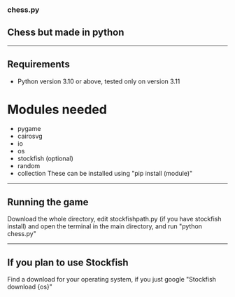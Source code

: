 ### chess.py
## Chess but made in python
---
## Requirements
- Python version 3.10 or above, tested only on version 3.11
# Modules needed
- pygame
- cairosvg
- io
- os
- stockfish (optional)
- random
- collection
These can be installed using "pip install (module)"
---
## Running the game
Download the whole directory, edit stockfishpath.py (if you have stockfish install) and open the terminal in the main directory, and run "python chess.py"

---
## If you plan to use Stockfish
Find a download for your operating system, if you just google "Stockfish download {os}"
